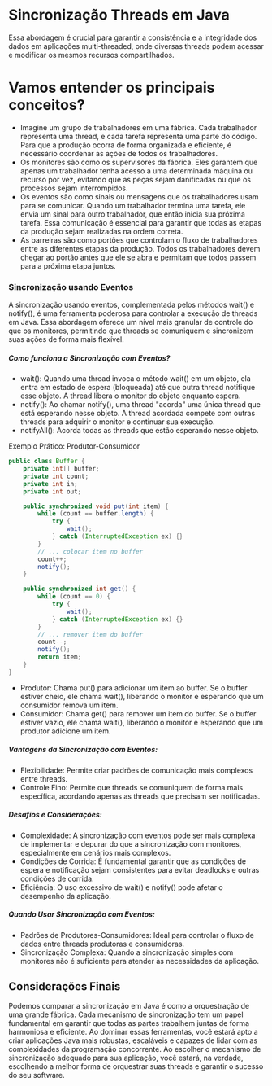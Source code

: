 # Sincronização Threads em Java
Essa abordagem é crucial para garantir a consistência e a integridade dos dados em aplicações multi-threaded, onde diversas threads podem acessar e modificar os mesmos recursos compartilhados.

# Vamos entender os principais conceitos?
* Imagine um grupo de trabalhadores em uma fábrica. Cada trabalhador representa uma thread, e cada tarefa representa uma parte do código. Para que a produção ocorra de forma organizada e eficiente, é necessário coordenar as ações de todos os trabalhadores.
* Os monitores são como os supervisores da fábrica. Eles garantem que apenas um trabalhador tenha acesso a uma determinada máquina ou recurso por vez, evitando que as peças sejam danificadas ou que os processos sejam interrompidos.
* Os eventos são como sinais ou mensagens que os trabalhadores usam para se comunicar. Quando um trabalhador termina uma tarefa, ele envia um sinal para outro trabalhador, que então inicia sua próxima tarefa. Essa comunicação é essencial para garantir que todas as etapas da produção sejam realizadas na ordem correta.
* As barreiras são como portões que controlam o fluxo de trabalhadores entre as diferentes etapas da produção. Todos os trabalhadores devem chegar ao portão antes que ele se abra e permitam que todos passem para a próxima etapa juntos.


### Sincronização usando Eventos
A sincronização usando eventos, complementada pelos métodos wait() e notify(), é uma ferramenta poderosa para controlar a execução de threads em Java. Essa abordagem oferece um nível mais granular de controle do que os monitores, permitindo que threads se comuniquem e sincronizem suas ações de forma mais flexível.

##### Como funciona a Sincronização com Eventos?
* wait(): Quando uma thread invoca o método wait() em um objeto, ela entra em estado de espera (bloqueada) até que outra thread notifique esse objeto. A thread libera o monitor do objeto enquanto espera.
* notify(): Ao chamar notify(), uma thread "acorda" uma única thread que está esperando nesse objeto. A thread acordada compete com outras threads para adquirir o monitor e continuar sua execução.
* notifyAll(): Acorda todas as threads que estão esperando nesse objeto.

Exemplo Prático: Produtor-Consumidor
```java
public class Buffer {
    private int[] buffer;
    private int count;
    private int in;
    private int out;

    public synchronized void put(int item) {
        while (count == buffer.length) {
            try {
                wait();
            } catch (InterruptedException ex) {}
        }
        // ... colocar item no buffer
        count++;
        notify();
    }

    public synchronized int get() {
        while (count == 0) {
            try {
                wait();
            } catch (InterruptedException ex) {}
        }
        // ... remover item do buffer
        count--;
        notify();
        return item;
    }
}
```

* Produtor: Chama put() para adicionar um item ao buffer. Se o buffer estiver cheio, ele chama wait(), liberando o monitor e esperando que um consumidor remova um item.
* Consumidor: Chama get() para remover um item do buffer. Se o buffer estiver vazio, ele chama wait(), liberando o monitor e esperando que um produtor adicione um item.
##### Vantagens da Sincronização com Eventos:
* Flexibilidade: Permite criar padrões de comunicação mais complexos entre threads.
* Controle Fino: Permite que threads se comuniquem de forma mais específica, acordando apenas as threads que precisam ser notificadas.
##### Desafios e Considerações:
* Complexidade: A sincronização com eventos pode ser mais complexa de implementar e depurar do que a sincronização com monitores, especialmente em cenários mais complexos.
* Condições de Corrida: É fundamental garantir que as condições de espera e notificação sejam consistentes para evitar deadlocks e outras condições de corrida.
* Eficiência: O uso excessivo de wait() e notify() pode afetar o desempenho da aplicação.
##### Quando Usar Sincronização com Eventos:
* Padrões de Produtores-Consumidores: Ideal para controlar o fluxo de dados entre threads produtoras e consumidoras.
* Sincronização Complexa: Quando a sincronização simples com monitores não é suficiente para atender às necessidades da aplicação.

## Considerações Finais
Podemos comparar a sincronização em Java é como a orquestração de uma grande fábrica. Cada mecanismo de sincronização tem um papel fundamental em garantir que todas as partes trabalhem juntas de forma harmoniosa e eficiente. Ao dominar essas ferramentas, você estará apto a criar aplicações Java mais robustas, escaláveis e capazes de lidar com as complexidades da programação concorrente.
Ao escolher o mecanismo de sincronização adequado para sua aplicação, você estará, na verdade, escolhendo a melhor forma de orquestrar suas threads e garantir o sucesso do seu software.
